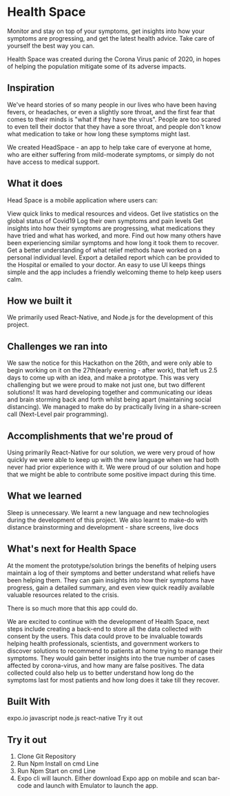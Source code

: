  <!-- omit in toc --> 
# Health Space
Monitor and stay on top of your symptoms, get insights into how your symptoms are progressing, and get the latest health advice. Take care of yourself the best way you can.

Health Space was created during the Corona Virus panic of 2020, in hopes of helping the population mitigate some of its adverse impacts.
<!-- [![Click to view youtube video](assets/images/splash.png)](https://youtu.be/cmO3B6kJ5cY) -->


## Inspiration
We've heard stories of so many people in our lives who have been having fevers, or headaches, or even a slightly sore throat, and the first fear that comes to their minds is "what if they have the virus". People are too scared to even tell their doctor that they have a sore throat, and people don't know what medication to take or how long these symptoms might last.

We created HeadSpace - an app to help take care of everyone at home, who are either suffering from mild-moderate symptoms, or simply do not have access to medical support.

## What it does
Head Space is a mobile application where users can:

View quick links to medical resources and videos.
Get live statistics on the global status of Covid19
Log their own symptoms and pain levels
Get insights into how their symptoms are progressing, what medications they have tried and what has worked, and more.
Find out how many others have been experiencing similar symptoms and how long it took them to recover.
Get a better understanding of what relief methods have worked on a personal individual level.
Export a detailed report which can be provided to the Hospital or emailed to your doctor.
An easy to use UI keeps things simple and the app includes a friendly welcoming theme to help keep users calm.

## How we built it
We primarily used React-Native, and Node.js for the development of this project.

## Challenges we ran into
We saw the notice for this Hackathon on the 26th, and were only able to begin working on it on the 27th(early evening - after work), that left us 2.5 days to come up with an idea, and make a prototype. This was very challenging but we were proud to make not just one, but two different solutions!
It was hard developing together and communicating our ideas and brain storming back and forth whilst being apart (maintaining social distancing). We managed to make do by practically living in a share-screen call (Next-Level pair programming).

## Accomplishments that we're proud of
Using primarily React-Native for our solution, we were very proud of how quickly we were able to keep up with the new language when we had both never had prior experience with it. We were proud of our solution and hope that we might be able to contribute some positive impact during this time.

## What we learned
Sleep is unnecessary. We learnt a new language and new technologies during the development of this project. We also learnt to make-do with distance brainstorming and development - share screens, live docs

## What's next for Health Space
At the moment the prototype/solution brings the benefits of helping users maintain a log of their symptoms and better understand what reliefs have been helping them. They can gain insights into how their symptoms have progress, gain a detailed summary, and even view quick readily available valuable resources related to the crisis.

There is so much more that this app could do.

We are excited to continue with the development of Health Space, next steps include creating a back-end to store all the data collected with consent by the users. This data could prove to be invaluable towards helping health professionals, scientists, and government workers to discover solutions to recommend to patients at home trying to manage their symptoms. They would gain better insights into the true number of cases affected by corona-virus, and how many are false positives. The data collected could also help us to better understand how long do the symptoms last for most patients and how long does it take till they recover.

## Built With
expo.io
javascript
node.js
react-native
Try it out

## Try it out
1. Clone Git Repository
2. Run Npm Install on cmd Line
3. Run Npm Start on cmd Line
4. Expo cli will launch. Either download Expo app on mobile and scan bar-code and launch with Emulator to launch the app.
